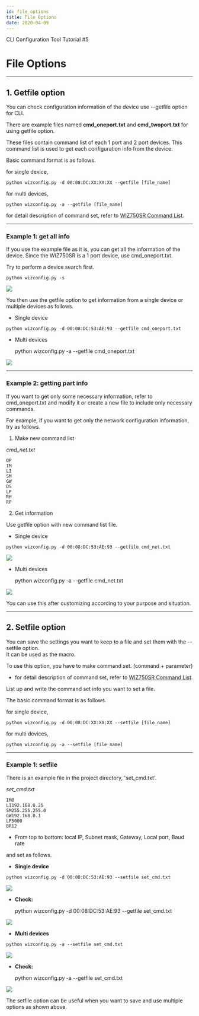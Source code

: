```yaml
---
id: file_options
title: File Options
date: 2020-04-09
---
```


CLI Configuration Tool Tutorial \#5

# File Options

-----

## 1. Getfile option

You can check configuration information of the device use --getfile
option for CLI.

There are example files named **cmd_oneport.txt** and
**cmd_twoport.txt** for using getfile option.

These files contain <span class="underline">command list</span> of each
1 port and 2 port devices. This command list is used to get each
configuration info from the device.

Basic command format is as follows.

for single device,

``` 
python wizconfig.py -d 00:08:DC:XX:XX:XX --getfile [file_name]

```

for multi devices,

    python wizconfig.py -a --getfile [file_name]

for detail description of command set, refer to [WIZ750SR Command List](../Command_Manual-[EN].md).

-----

### Example 1: get all info

If you use the example file as it is, you can get all the information of
the device. Since the WIZ750SR is a 1 port device, use cmd\_oneport.txt.

Try to perform a device search first.

``` 
python wizconfig.py -s

```

![](/img/products/wiz750sr/clitool/fileoption/02.search.png)

You then use the getfile option to get information from a single device
or multiple devices as follows.

* Single device

``` 
python wizconfig.py -d 00:08:DC:53:AE:93 --getfile cmd_oneport.txt

```

* Multi devices

    python wizconfig.py -a --getfile cmd_oneport.txt

![](/img/products/wiz750sr/clitool/fileoption/single_getfile.png)

-----

### Example 2: getting part info

If you want to get only some necessary information, refer to
cmd\_oneport.txt and modify it or create a new file to include only
necessary commands.

For example, if you want to get only the network configuration
information, try as follows.

1) Make new command list

*cmd\_net.txt*

``` 
OP
IM
LI
SM
GW
DS
LP
RH
RP

```

2) Get information

Use getfile option with new command list file.

* Single device

``` 
python wizconfig.py -d 00:08:DC:53:AE:93 --getfile cmd_net.txt

```

![](/img/products/wiz750sr/clitool/fileoption/single_getfile_short.png)

* Multi devices

    python wizconfig.py -a --getfile cmd_net.txt

![](/img/products/wiz750sr/clitool/fileoption/multi_getfile_short.png)

You can use this after customizing according to your purpose and
situation.

-----

## 2. Setfile option

You can save the settings you want to keep to a file and set them with
the --setfile option.  
It can be used as the macro.

To use this option, you have to make command set. (command + parameter)

  - for detail description of command set, refer to [WIZ750SR Command
    List](../Command_Manual-[EN].md).

List up and write the command set info you want to set a file.

The basic command format is as follows.

for single device,

``` 
python wizconfig.py -d 00:08:DC:XX:XX:XX --setfile [file_name]

```

for multi devices,

    python wizconfig.py -a --setfile [file_name]

-----

### Example 1: setfile

There is an example file in the project directory, 'set\_cmd.txt'.

*set\_cmd.txt*

    IM0
    LI192.168.0.25
    SM255.255.255.0
    GW192.168.0.1
    LP5000
    BR12

* From top to bottom: local IP, Subnet mask, Gateway, Local port, Baud
rate

and set as follows.

* **Single device**

``` 
python wizconfig.py -d 00:08:DC:53:AE:93 --setfile set_cmd.txt

```

![](/img/products/wiz750sr/clitool/fileoption/single_setfile.png)

* **Check:**

    python wizconfig.py -d 00:08:DC:53:AE:93 --getfile set_cmd.txt

![](/img/products/wiz750sr/clitool/fileoption/single_setfile_get.png)

* **Multi devices**

``` 
python wizconfig.py -a --setfile set_cmd.txt

```

![](/img/products/wiz750sr/clitool/fileoption/multi_setfile.png)

* **Check:**

    python wizconfig.py -a --getfile set_cmd.txt

![](/img/products/wiz750sr/clitool/fileoption/multi_setfile_get.png)

The setfile option can be useful when you want to save and use multiple
options as shown above.
